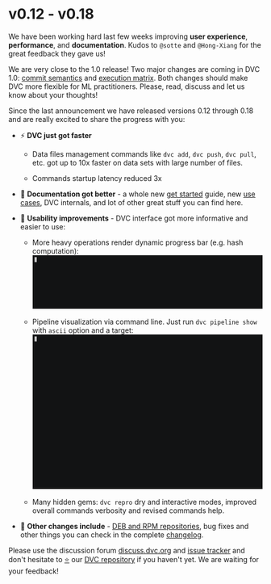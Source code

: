 # v0.12 - v0.18

We have been working hard last few weeks improving **user experience**,
**performance**, and **documentation**. Kudos to `@sotte` and `@Hong-Xiang` for
the great feedback they gave us!

We are very close to the 1.0 release! Two major changes are coming in DVC 1.0:
[commit semantics](https://github.com/iterative/dvc/issues/919#issuecomment-414540094)
and
[execution matrix](https://github.com/iterative/dvc/issues/973#issuecomment-412739728).
Both changes should make DVC more flexible for ML practitioners. Please, read,
discuss and let us know about your thoughts!

Since the last announcement we have released versions 0.12 through 0.18 and are
really excited to share the progress with you:

- ⚡ **DVC just got faster**

  - Data files management commands like `dvc add`, `dvc push`, `dvc pull`, etc.
    got up to 10x faster on data sets with large number of files.

  - Commands startup latency reduced 3x

- 📙 **Documentation got better** - a whole new [get started](/doc/get-started)
  guide, new [use cases](/doc/use-cases), DVC internals, and lot of other great
  stuff you can find here.

- 🙂 **Usability improvements** - DVC interface got more informative and easier
  to use:

  - More heavy operations render dynamic progress bar (e.g. hash computation):
    ![](/static/img/0.18-progress.gif)

  - Pipeline visualization via command line. Just run `dvc pipeline show` with
    `ascii` option and a target: ![](/static/img/0.18-pipeline.gif)

  - Many hidden gems: `dvc repro` dry and interactive modes, improved overall
    commands verbosity and revised commands help.

- 💎 **Other changes include** -
  [DEB and RPM repositories](/doc/get-started/install), bug fixes and other
  things you can check in the complete
  [changelog](https://github.com/iterative/dvc/releases).

Please use the discussion forum [discuss.dvc.org](discuss.dvc.org) and
[issue tracker]() and don't hesitate to [⭐](https://github.com/iterative/dvc)
our [DVC repository](https://github.com/iterative/dvc) if you haven't yet. We
are waiting for your feedback!
